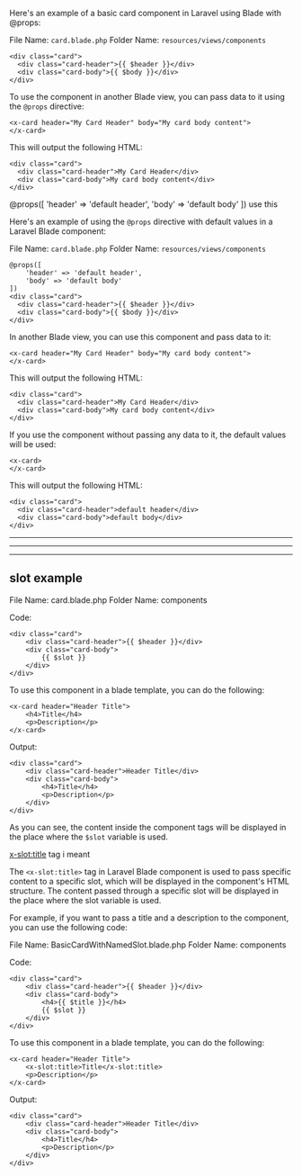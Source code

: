 
 
 Here's an example of a basic card component in Laravel using Blade with @props:
 
 File Name: `card.blade.php` Folder Name: `resources/views/components`
 

 
 ```blade
 <div class="card">
   <div class="card-header">{{ $header }}</div>
   <div class="card-body">{{ $body }}</div>
 </div>
 ```
 
 To use the component in another Blade view, you can pass data to it using the `@props` directive:
 

 
 ```blade
 <x-card header="My Card Header" body="My card body content">
 </x-card>
 ```
 
 This will output the following HTML:
 

 
 ```blade
 <div class="card">
   <div class="card-header">My Card Header</div>
   <div class="card-body">My card body content</div>
 </div>
 ```

 
 @props(\[ 'header' => 'default header', 'body' => 'default body' \]) use this
 
 Here's an example of using the `@props` directive with default values in a Laravel Blade component:
 
 File Name: `card.blade.php` Folder Name: `resources/views/components`
 

 
 ```blade
 @props([
     'header' => 'default header',
     'body' => 'default body'
 ])
 <div class="card">
   <div class="card-header">{{ $header }}</div>
   <div class="card-body">{{ $body }}</div>
 </div>
 ```
 
 In another Blade view, you can use this component and pass data to it:
 

 ```blade
 <x-card header="My Card Header" body="My card body content">
 </x-card>
 ```
 
 This will output the following HTML:
 
 
 
 ```blade
 <div class="card">
   <div class="card-header">My Card Header</div>
   <div class="card-body">My card body content</div>
 </div>
 ```
 
 If you use the component without passing any data to it, the default values will be used:
 
 
 
 ```blade
 <x-card>
 </x-card>
 ```
 
 This will output the following HTML:
 
 
 
 ```blade
 <div class="card">
   <div class="card-header">default header</div>
   <div class="card-body">default body</div>
 </div>
 ```


--------
------------
------------
## slot example



File Name: card.blade.php Folder Name: components

Code:

```blade
<div class="card">
    <div class="card-header">{{ $header }}</div>
    <div class="card-body">
        {{ $slot }}
    </div>
</div>

```

To use this component in a blade template, you can do the following:

```blade
<x-card header="Header Title">
    <h4>Title</h4>
    <p>Description</p>
</x-card>

```

Output:

```blade
<div class="card">
    <div class="card-header">Header Title</div>
    <div class="card-body">
        <h4>Title</h4>
        <p>Description</p>
    </div>
</div>

```

As you can see, the content inside the component tags will be displayed in the place where the `$slot` variable is used.


<x-slot:title> </x-slot> tag i meant

The `<x-slot:title>` tag in Laravel Blade component is used to pass specific content to a specific slot, which will be displayed in the component's HTML structure. The content passed through a specific slot will be displayed in the place where the slot variable is used.

For example, if you want to pass a title and a description to the component, you can use the following code:

File Name: BasicCardWithNamedSlot.blade.php Folder Name: components

Code:

```blade
<div class="card">
    <div class="card-header">{{ $header }}</div>
    <div class="card-body">
        <h4>{{ $title }}</h4>
        {{ $slot }}
    </div>
</div>

```

To use this component in a blade template, you can do the following:

```blade
<x-card header="Header Title">
    <x-slot:title>Title</x-slot:title>
    <p>Description</p>
</x-card>

```

Output:

```blade
<div class="card">
    <div class="card-header">Header Title</div>
    <div class="card-body">
        <h4>Title</h4>
        <p>Description</p>
    </div>
</div>
```


